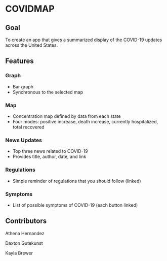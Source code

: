 # COVIDMAP

## Goal
To create an app that gives a summarized display of the COVID-19 updates across the United States.

## Features
### Graph
- Bar graph 
- Synchronous to the selected map
### Map
- Concentration map defined by data from each state
- Four modes: positive increase, death increase, currently hospitalized, total recovered
### News Updates
- Top three news related to COVID-19
- Provides title, author, date, and link
### Regulations
- Simple reminder of regulations that you should follow (linked)
### Symptoms
- List of possible symptoms of COVID-19 (each button linked)
## Contributors
Athena Hernandez

Daxton Gutekunst

Kayla Brewer
